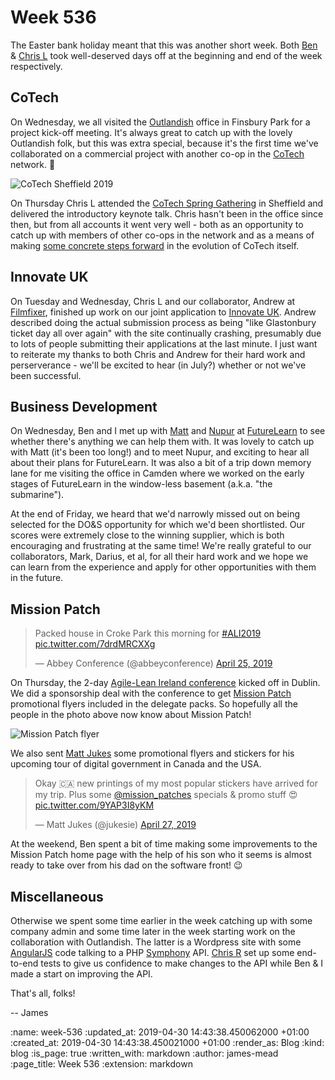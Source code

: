Week 536
========

The Easter bank holiday meant that this was another short week. Both [Ben][] & [Chris L][] took well-deserved days off at the beginning and end of the week respectively.

## CoTech

On Wednesday, we all visited the [Outlandish][] office in Finsbury Park for a project kick-off meeting. It's always great to catch up with the lovely Outlandish folk, but this was extra special, because it's the first time we've collaborated on a commercial project with another co-op in the [CoTech][] network. 🎉

![CoTech Sheffield 2019](/images/blog/cotech-sheffield-2019.gif)

On Thursday Chris L attended the [CoTech Spring Gathering][cotech-spring-gathering-2019] in Sheffield and delivered the introductory keynote talk. Chris hasn't been in the office since then, but from all accounts it went very well - both as an opportunity to catch up with members of other co-ops in the network and as a means of making [some concrete steps forward][cotech-governance] in the evolution of CoTech itself.

## Innovate UK

On Tuesday and Wednesday, Chris L and our collaborator, Andrew at [Filmfixer][], finished up work on our joint application to [Innovate UK][]. Andrew described doing the actual submission process as being "like Glastonbury ticket day all over again" with the site continually crashing, presumably due to lots of people submitting their applications at the last minute. I just want to reiterate my thanks to both Chris and Andrew for their hard work and perserverance - we'll be excited to hear (in July?) whether or not we've been successful.

## Business Development

On Wednesday, Ben and I met up with [Matt][] and [Nupur][] at [FutureLearn][] to see whether there's anything we can help them with. It was lovely to catch up with Matt (it's been too long!) and to meet Nupur, and exciting to hear all about their plans for FutureLearn. It was also a bit of a trip down memory lane for me visiting the office in Camden where we worked on the early stages of FutureLearn in the window-less basement (a.k.a. "the submarine").

At the end of Friday, we heard that we'd narrowly missed out on being selected for the DO&S opportunity for which we'd been shortlisted. Our scores were extremely close to the winning supplier, which is both encouraging and frustrating at the same time! We're really grateful to our collaborators, Mark, Darius, et al, for all their hard work and we hope we can learn from the experience and apply for other opportunities with them in the future.

## Mission Patch

<blockquote class="twitter-tweet" data-lang="en"><p lang="en" dir="ltr">Packed house in Croke Park this morning for <a href="https://twitter.com/hashtag/ALI2019?src=hash&amp;ref_src=twsrc%5Etfw">#ALI2019</a> <a href="https://t.co/7drdMRCXXg">pic.twitter.com/7drdMRCXXg</a></p>&mdash; Abbey Conference (@abbeyconference) <a href="https://twitter.com/abbeyconference/status/1121332701045379072?ref_src=twsrc%5Etfw">April 25, 2019</a></blockquote>
<script async src="https://platform.twitter.com/widgets.js" charset="utf-8"></script>

On Thursday, the 2-day [Agile-Lean Ireland conference][] kicked off in Dublin. We did a sponsorship deal with the conference to get [Mission Patch][] promotional flyers included in the delegate packs. So hopefully all the people in the photo above now know about Mission Patch!

![Mission Patch flyer](/images/blog/mission-patch-flyer.png)

We also sent [Matt Jukes][] some promotional flyers and stickers for his upcoming tour of digital government in Canada and the USA.

<blockquote class="twitter-tweet" data-lang="en"><p lang="en" dir="ltr">Okay 🇨🇦 new printings of my most popular stickers have arrived for my trip. Plus some <a href="https://twitter.com/mission_patches?ref_src=twsrc%5Etfw">@mission_patches</a> specials &amp; promo stuff 😍 <a href="https://t.co/9YAP3I8yKM">pic.twitter.com/9YAP3I8yKM</a></p>&mdash; Matt Jukes (@jukesie) <a href="https://twitter.com/jukesie/status/1122197028640120832?ref_src=twsrc%5Etfw">April 27, 2019</a></blockquote>
<script async src="https://platform.twitter.com/widgets.js" charset="utf-8"></script>

At the weekend, Ben spent a bit of time making some improvements to the Mission Patch home page with the help of his son who it seems is almost ready to take over from his dad on the software front! 😉

## Miscellaneous

Otherwise we spent some time earlier in the week catching up with some company admin and some time later in the week starting work on the collaboration with Outlandish. The latter is a Wordpress site with some [AngularJS][] code talking to a PHP [Symphony][] API. [Chris R][] set up some end-to-end tests to give us confidence to make changes to the API while Ben & I made a start on improving the API.

That's all, folks!

-- James

[Ben]: /ben-griffiths
[Chris L]: /chris-lowis
[cotech-spring-gathering-2019]: https://wiki.coops.tech/wiki/Sheffield_2019
[CoTech]: https://coops.tech/
[outlandish]: https://outlandish.com/
[cotech-governance]: https://wiki.coops.tech/wiki/Sheffield_2019/_Cotech_governance
[Matt]: http://mattwalton.co.uk/
[Nupur]: https://twitter.com/nupur_m
[FutureLearn]: https://www.futurelearn.com/
[Filmfixer]: https://filmfixer.co.uk/
[Innovate UK]: https://www.gov.uk/government/organisations/innovate-uk
[Mission Patch]: https://mission-patch.com/
[Agile-Lean Ireland conference]: https://www.agileleanireland.org/
[AngularJS]: https://angularjs.org/
[Symphony]: https://symfony.com/
[Chris R]: /chris-roos
[Matt Jukes]: https://digitalbydefault.com/about/

:name: week-536
:updated_at: 2019-04-30 14:43:38.450062000 +01:00
:created_at: 2019-04-30 14:43:38.450021000 +01:00
:render_as: Blog
:kind: blog
:is_page: true
:written_with: markdown
:author: james-mead
:page_title: Week 536
:extension: markdown
